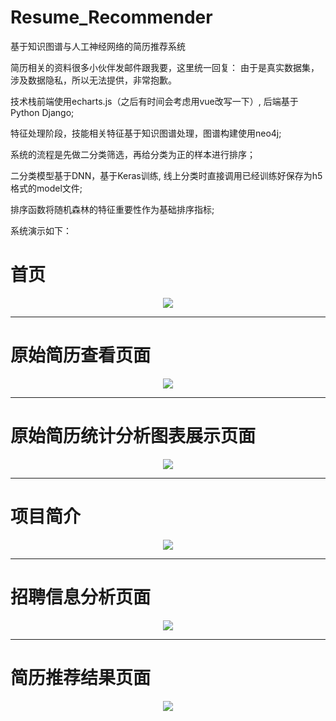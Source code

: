 # Resume_Recommender
基于知识图谱与人工神经网络的简历推荐系统

简历相关的资料很多小伙伴发邮件跟我要，这里统一回复：
由于是真实数据集，涉及数据隐私，所以无法提供，非常抱歉。

技术栈前端使用echarts.js（之后有时间会考虑用vue改写一下）, 后端基于Python Django;

特征处理阶段，技能相关特征基于知识图谱处理，图谱构建使用neo4j;

系统的流程是先做二分类筛选，再给分类为正的样本进行排序；

二分类模型基于DNN，基于Keras训练, 线上分类时直接调用已经训练好保存为h5格式的model文件;

排序函数将随机森林的特征重要性作为基础排序指标;

系统演示如下：

<h1>首页</h1>
<div align="center"> <img src="./data/pic/1.png"/> </div>

---

<h1>原始简历查看页面</h1>
<div align="center"> <img src="./data/pic/2.png"/> </div>

---

<h1>原始简历统计分析图表展示页面</h1>
<div align="center"> <img src="./data/pic/3.png"/> </div>

---

<h1>项目简介</h1>
<div align="center"> <img src="./data/pic/4.png"/> </div>

---

<h1>招聘信息分析页面</h1>
<div align="center"> <img src="./data/pic/5.png"/> </div>

---

<h1>简历推荐结果页面</h1>
<div align="center"> <img src="./data/pic/6.png"/> </div>